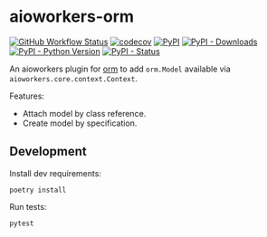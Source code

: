 # aioworkers-orm

[![GitHub Workflow Status](https://img.shields.io/github/workflow/status/aioworkers/aioworkers-orm/CI)](https://github.com/aioworkers/aioworkers-orm/actions?query=workflow%3ACI)
[![codecov](https://codecov.io/gh/aioworkers/aioworkers-orm/branch/master/graph/badge.svg?token=r7WJwoHery)](https://codecov.io/gh/aioworkers/aioworkers-orm)
[![PyPI](https://img.shields.io/pypi/v/aioworkers-orm)](https://pypi.org/project/aioworkers-orm)
[![PyPI - Downloads](https://img.shields.io/pypi/dm/aioworkers-orm)](https://pypi.org/project/aioworkers-orm)
[![PyPI - Python Version](https://img.shields.io/pypi/pyversions/aioworkers-orm)](https://pypi.org/project/aioworkers-orm)
[![PyPI - Status](https://img.shields.io/pypi/status/aioworkers-orm)](https://pypi.org/project/aioworkers-orm)

An aioworkers plugin for [orm](https://github.com/encode/orm)
to add `orm.Model` available via `aioworkers.core.context.Context`.

Features:
- Attach model by class reference.
- Create model by specification.

## Development

Install dev requirements:

```shell
poetry install
```

Run tests:

```shell
pytest
```
